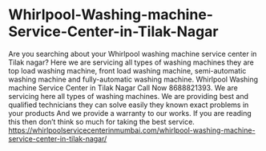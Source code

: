 # Whirlpool-Washing-machine-Service-Center-in-Tilak-Nagar
Are you searching about your Whirlpool washing machine service center in Tilak nagar? Here we are servicing all types of washing machines they are top load washing machine, front load washing machine, semi-automatic washing machine and fully-automatic washing machine. Whirlpool Washing machine Service Center in Tilak Nagar Call Now 8688821393. We are servicing here all types of washing machines. We are providing best and qualified technicians they can solve easily they known exact problems in your products And we provide a warranty to our works. If you are reading this then don’t think so much for taking the best service.  https://whirlpoolservicecenterinmumbai.com/whirlpool-washing-machine-service-center-in-tilak-nagar/
